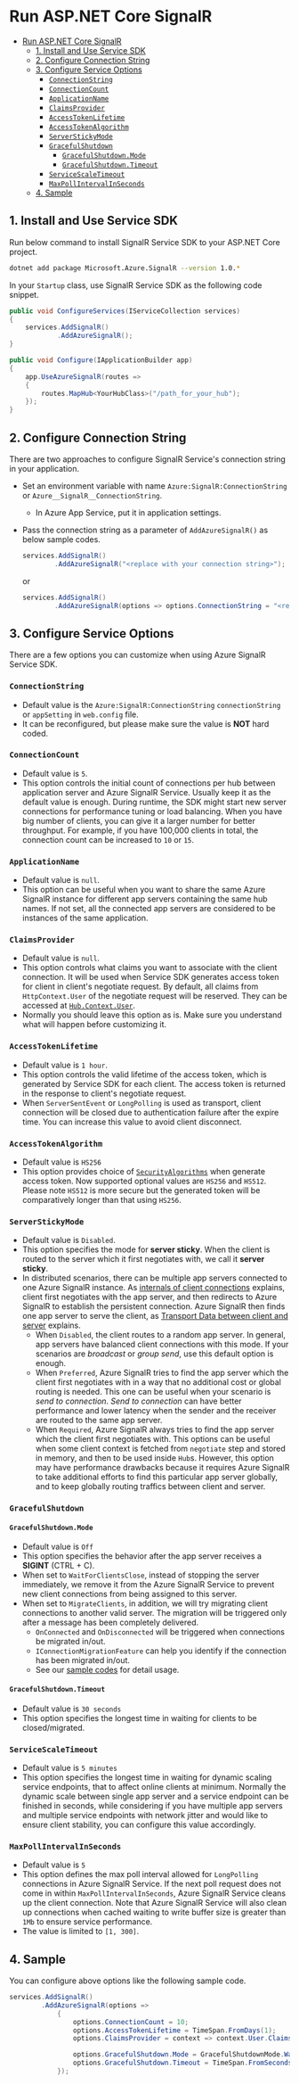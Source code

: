# Run ASP&#46;NET Core SignalR

- [Run ASP&#46;NET Core SignalR](#run-aspnet-core-signalr)
  - [1. Install and Use Service SDK](#1-install-and-use-service-sdk)
  - [2. Configure Connection String](#2-configure-connection-string)
  - [3. Configure Service Options](#3-configure-service-options)
    - [`ConnectionString`](#connectionstring)
    - [`ConnectionCount`](#connectioncount)
    - [`ApplicationName`](#applicationname)
    - [`ClaimsProvider`](#claimsprovider)
    - [`AccessTokenLifetime`](#accesstokenlifetime)
    - [`AccessTokenAlgorithm`](#accesstokenalgorithm)
    - [`ServerStickyMode`](#serverstickymode)
    - [`GracefulShutdown`](#gracefulshutdown)
      - [`GracefulShutdown.Mode`](#gracefulshutdownmode)
      - [`GracefulShutdown.Timeout`](#gracefulshutdowntimeout)
    - [`ServiceScaleTimeout`](#servicescaletimeout)
    - [`MaxPollIntervalInSeconds`](#maxpollintervalinseconds)
  - [4. Sample](#4-sample)

## 1. Install and Use Service SDK

Run below command to install SignalR Service SDK to your ASP&#46;NET Core project.

```bash
dotnet add package Microsoft.Azure.SignalR --version 1.0.*
```

In your `Startup` class, use SignalR Service SDK as the following code snippet.

```csharp
public void ConfigureServices(IServiceCollection services)
{
    services.AddSignalR()
            .AddAzureSignalR();
}

public void Configure(IApplicationBuilder app)
{
    app.UseAzureSignalR(routes =>
    {
        routes.MapHub<YourHubClass>("/path_for_your_hub");
    });
}
```

## 2. Configure Connection String

There are two approaches to configure SignalR Service's connection string in your application.

- Set an environment variable with name `Azure:SignalR:ConnectionString` or `Azure__SignalR__ConnectionString`.
  - In Azure App Service, put it in application settings.
- Pass the connection string as a parameter of `AddAzureSignalR()` as below sample codes.

    ```csharp
    services.AddSignalR()
            .AddAzureSignalR("<replace with your connection string>");
    ```

    or

    ```csharp
    services.AddSignalR()
            .AddAzureSignalR(options => options.ConnectionString = "<replace with your connection string>");
    ```

## 3. Configure Service Options

There are a few options you can customize when using Azure SignalR Service SDK.

### `ConnectionString`

- Default value is the `Azure:SignalR:ConnectionString` `connectionString` or `appSetting` in `web.config` file.
- It can be reconfigured, but please make sure the value is **NOT** hard coded.

### `ConnectionCount`

- Default value is `5`.
- This option controls the initial count of connections per hub between application server and Azure SignalR Service. Usually keep it as the default value is enough. During runtime, the SDK might start new server connections for performance tuning or load balancing. When you have big number of clients, you can give it a larger number for better throughput. For example, if you have 100,000 clients in total, the connection count can be increased to `10` or `15`.

### `ApplicationName`

- Default value is `null`.
- This option can be useful when you want to share the same Azure SignalR instance for different app servers containing the same hub names. If not set, all the connected app servers are considered to be instances of the same application.

### `ClaimsProvider`

- Default value is `null`.
- This option controls what claims you want to associate with the client connection.
It will be used when Service SDK generates access token for client in client's negotiate request.
By default, all claims from `HttpContext.User` of the negotiate request will be reserved.
They can be accessed at [`Hub.Context.User`](https://github.com/aspnet/SignalR/blob/release/2.2/src/Microsoft.AspNetCore.SignalR.Core/HubCallerContext.cs#L29).
- Normally you should leave this option as is. Make sure you understand what will happen before customizing it.

### `AccessTokenLifetime`

- Default value is `1 hour`.
- This option controls the valid lifetime of the access token, which is generated by Service SDK for each client.
The access token is returned in the response to client's negotiate request.
- When `ServerSentEvent` or `LongPolling` is used as transport, client connection will be closed due to authentication failure after the expire time.
You can increase this value to avoid client disconnect.

### `AccessTokenAlgorithm`

- Default value is `HS256`
- This option provides choice of [`SecurityAlgorithms`](https://github.com/AzureAD/azure-activedirectory-identitymodel-extensions-for-dotnet/blob/dev/src/Microsoft.IdentityModel.Tokens/SecurityAlgorithms.cs) when generate access token. Now supported optional values are `HS256` and `HS512`. Please note `HS512` is more secure but the generated token will be comparatively longer than that using `HS256`.

### `ServerStickyMode`

- Default value is `Disabled`.
- This option specifies the mode for **server sticky**. When the client is routed to the server which it first negotiates with, we call it **server sticky**.
- In distributed scenarios, there can be multiple app servers connected to one Azure SignalR instance. As [internals of client connections](internal.md#client-connections) explains, client first negotiates with the app server, and then redirects to Azure SignalR to establish the persistent connection. Azure SignalR then finds one app server to serve the client, as [Transport Data between client and server](internal.md#transport-data-between-client-and-server) explains.
  - When `Disabled`, the client routes to a random app server. In general, app servers have balanced client connections with this mode. If your scenarios are *broadcast* or *group send*, use this default option is enough.
  - When `Preferred`, Azure SignalR tries to find the app server which the client first negotiates with in a way that no additional cost or global routing is needed. This one can be useful when your scenario is *send to connection*. *Send to connection* can have better performance and lower latency when the sender and the receiver are routed to the same app server.
  - When `Required`, Azure SignalR always tries to find the app server which the client first negotiates with. This options can be useful when some client context is fetched from `negotiate` step and stored in memory, and then to be used inside `Hub`s. However, this option may have performance drawbacks because it requires Azure SignalR to take additional efforts to find this particular app server globally, and to keep globally routing traffics between client and server.

### `GracefulShutdown`

#### `GracefulShutdown.Mode`

- Default value is `Off`
- This option specifies the behavior after the app server receives a **SIGINT** (CTRL + C).
- When set to `WaitForClientsClose`, instead of stopping the server immediately, we remove it from the Azure SignalR Service to prevent new client connections from being assigned to this server.
- When set to `MigrateClients`, in addition, we will try migrating client connections to another valid server. The migration will be triggered only after a message has been completely delivered.
  - `OnConnected` and `OnDisconnected` will be triggered when connections be migrated in/out.
  - `IConnectionMigrationFeature` can help you identify if the connection has been migrated in/out.
  - See our [sample codes](https://github.com/Azure/azure-signalr/blob/dev/samples/ChatSample/ChatSample.NetCore31/Hub/Chat.cs) for detail usage.

#### `GracefulShutdown.Timeout`

- Default value is `30 seconds`
- This option specifies the longest time in waiting for clients to be closed/migrated.

### `ServiceScaleTimeout`

- Default value is `5 minutes`
- This option specifies the longest time in waiting for dynamic scaling service endpoints, that to affect online clients at minimum. Normally the dynamic scale between single app server and a service endpoint can be finished in seconds, while considering if you have multiple app servers and multiple service endpoints with network jitter and would like to ensure client stability, you can configure this value accordingly.

### `MaxPollIntervalInSeconds`

- Default value is `5`
- This option defines the max poll interval allowed for `LongPolling` connections in Azure SignalR Service. If the next poll request does not come in within `MaxPollIntervalInSeconds`, Azure SignalR Service cleans up the client connection. Note that Azure SignalR Service will also clean up connections when cached waiting to write buffer size is greater than `1Mb` to ensure service performance.
- The value is limited to `[1, 300]`.

## 4. Sample

You can configure above options like the following sample code.

```csharp
services.AddSignalR()
        .AddAzureSignalR(options =>
            {
                options.ConnectionCount = 10;
                options.AccessTokenLifetime = TimeSpan.FromDays(1);
                options.ClaimsProvider = context => context.User.Claims;

                options.GracefulShutdown.Mode = GracefulShutdownMode.WaitForClientsClose;
                options.GracefulShutdown.Timeout = TimeSpan.FromSeconds(10);
            });
```
